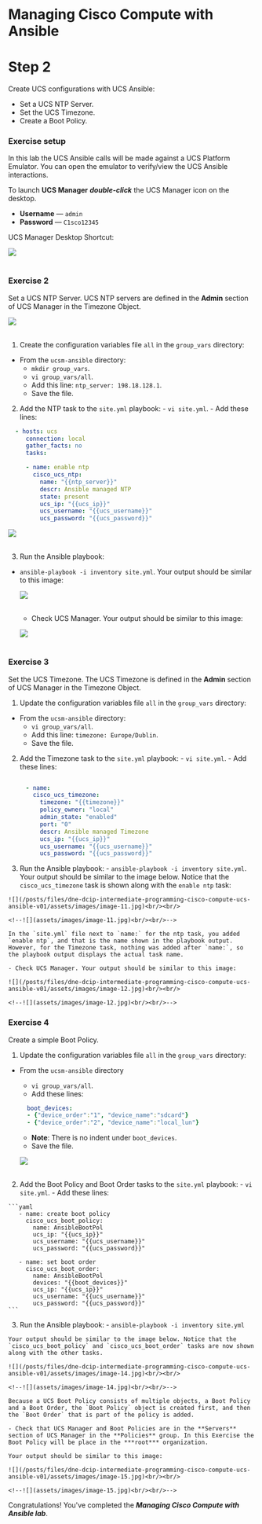 # Managing Cisco Compute with Ansible

# Step 2

Create UCS configurations with UCS Ansible:

  - Set a UCS NTP Server.
  - Set the UCS Timezone.
  - Create a Boot Policy.

### Exercise setup

  In this lab the UCS Ansible calls will be made against a UCS Platform Emulator. You can open the emulator to verify/view the UCS Ansible interactions.

  To launch **UCS Manager** ***double-click*** the UCS Manager icon on the desktop.

  - **Username** — `admin`
  - **Password** — `C1sco12345`

  UCS Manager Desktop Shortcut:

  ![](/posts/files/dne-dcip-intermediate-programming-cisco-compute-ucs-ansible-v01/assets/images/image-06.jpg)<br/><br/>

  <!--![](assets/images/image-06.jpg)<br/><br/>-->

### Exercise 2

Set a UCS NTP Server. UCS NTP servers are defined in the **Admin** section of UCS Manager in the Timezone Object.

  ![](/posts/files/dne-dcip-intermediate-programming-cisco-compute-ucs-ansible-v01/assets/images/image-07.jpg)<br/><br/>

  <!--![](assets/images/image-07.jpg)<br/><br/>-->

  1. Create the configuration variables file `all` in the `group_vars` directory:

  - From the `ucsm-ansible` directory:
    - `mkdir group_vars`.
    - `vi group_vars/all`.
    - Add this line: `ntp_server: 198.18.128.1`.
    - Save the file.

  2. Add the NTP task to the `site.yml` playbook:
    - `vi site.yml`.
    - Add these lines:

  ```yaml
    - hosts: ucs
       connection: local
       gather_facts: no
       tasks:

       - name: enable ntp
         cisco_ucs_ntp:
           name: "{{ntp_server}}"
           descr: Ansible managed NTP
           state: present
           ucs_ip: "{{ucs_ip}}"
           ucs_username: "{{ucs_username}}"
           ucs_password: "{{ucs_password}}"
  ```

  ![](/posts/files/dne-dcip-intermediate-programming-cisco-compute-ucs-ansible-v01/assets/images/image-08.jpg)<br/><br/>

  <!--![](assets/images/image-08.jpg)<br/><br/>-->

  3. Run the Ansible playbook:

  - `ansible-playbook -i inventory site.yml`. Your output should be similar to this image:

    ![](/posts/files/dne-dcip-intermediate-programming-cisco-compute-ucs-ansible-v01/assets/images/image-09.jpg)<br/><br/>

    <!--![](assets/images/image-09.jpg)<br/><br/>-->

    - Check UCS Manager.  Your output should be similar to this image:

    ![](/posts/files/dne-dcip-intermediate-programming-cisco-compute-ucs-ansible-v01/assets/images/image-10.jpg)<br/><br/>

    <!--![](assets/images/image-10.jpg)<br/><br/>-->

### Exercise 3

Set the UCS Timezone. The UCS Timezone is defined in the **Admin** section of UCS Manager in the Timezone Object.

  1. Update the configuration variables file `all` in the `group_vars` directory:

  - From the `ucsm-ansible` directory:
    - `vi group_vars/all`.
    - Add this line: `timezone: Europe/Dublin`.
    - Save the file.

  2. Add the Timezone task to the `site.yml` playbook:
    - `vi site.yml`.
    - Add these lines:

  ```yaml

       - name:
         cisco_ucs_timezone:
           timezone: "{{timezone}}"
           policy_owner: "local"
           admin_state: "enabled"
           port: "0"
           descr: Ansible managed Timezone
           ucs_ip: "{{ucs_ip}}"
           ucs_username: "{{ucs_username}}"
           ucs_password: "{{ucs_password}}"
  ```


  3. Run the Ansible playbook:
    - `ansible-playbook -i inventory site.yml`. Your output should be similar to the image below. Notice that the `cisco_ucs_timezone` task is shown along with the `enable ntp` task:

    ![](/posts/files/dne-dcip-intermediate-programming-cisco-compute-ucs-ansible-v01/assets/images/image-11.jpg)<br/><br/>

    <!--![](assets/images/image-11.jpg)<br/><br/>-->

    In the `site.yml` file next to `name:` for the ntp task, you added `enable ntp`, and that is the name shown in the playbook output. However, for the Timezone task, nothing was added after `name:`, so the playbook output displays the actual task name.

    - Check UCS Manager. Your output should be similar to this image:

    ![](/posts/files/dne-dcip-intermediate-programming-cisco-compute-ucs-ansible-v01/assets/images/image-12.jpg)<br/><br/>

    <!--![](assets/images/image-12.jpg)<br/><br/>-->

### Exercise 4

Create a simple Boot Policy.

  1. Update the configuration variables file `all` in the `group_vars` directory:

  - From the `ucsm-ansible` directory
    - `vi group_vars/all`.
    - Add these lines:
    ```yaml
      boot_devices:
      - {"device_order":"1", "device_name":"sdcard"}
      - {"device_order":"2", "device_name":"local_lun"}
    ```
    - **Note**: There is no indent under `boot_devices`.
    - Save the file.

    ![](/posts/files/dne-dcip-intermediate-programming-cisco-compute-ucs-ansible-v01/assets/images/image-13.jpg)<br/><br/>

    <!--![](assets/images/image-13.jpg)<br/><br/>-->

  2. Add the Boot Policy and Boot Order tasks to the `site.yml` playbook:
    - `vi site.yml`.
    - Add these lines:

    ```yaml
       - name: create boot policy
         cisco_ucs_boot_policy:
           name: AnsibleBootPol
           ucs_ip: "{{ucs_ip}}"
           ucs_username: "{{ucs_username}}"
           ucs_password: "{{ucs_password}}"
        
       - name: set boot order
         cisco_ucs_boot_order:
           name: AnsibleBootPol
           devices: "{{boot_devices}}"
           ucs_ip: "{{ucs_ip}}"
           ucs_username: "{{ucs_username}}"
           ucs_password: "{{ucs_password}}"
    ```

  3. Run the Ansible playbook:
    - `ansible-playbook -i inventory site.yml`

    Your output should be similar to the image below. Notice that the `cisco_ucs_boot_policy` and `cisco_ucs_boot_order` tasks are now shown along with the other tasks.

    ![](/posts/files/dne-dcip-intermediate-programming-cisco-compute-ucs-ansible-v01/assets/images/image-14.jpg)<br/><br/>

    <!--![](assets/images/image-14.jpg)<br/><br/>-->

    Because a UCS Boot Policy consists of multiple objects, a Boot Policy and a Boot Order, the `Boot Policy` object is created first, and then the `Boot Order` that is part of the policy is added.

    - Check that UCS Manager and Boot Policies are in the **Servers** section of UCS Manager in the **Policies** group. In this Exercise the Boot Policy will be place in the ***root*** organization.

    Your output should be similar to this image:

    ![](/posts/files/dne-dcip-intermediate-programming-cisco-compute-ucs-ansible-v01/assets/images/image-15.jpg)<br/><br/>

    <!--![](assets/images/image-15.jpg)<br/><br/>-->

Congratulations! You've completed the  ***Managing Cisco Compute with Ansible lab***.
